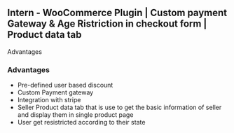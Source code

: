 ## Intern - WooCommerce Plugin | Custom payment Gateway & Age Ristriction in checkout form | Product data tab
Advantages
### Advantages
* Pre-defined user based discount
* Custom Payment gateway
* Integration with stripe
* Seller Product data tab that is use to get the basic information of seller and display them in single product page
* User get resistricted according to their state

